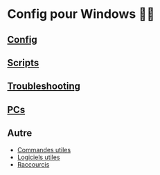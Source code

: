 # Config pour Windows 🐱‍👤

## [Config](Config/Readme.md)

## [Scripts](Scripts/Readme.md)

## [Troubleshooting](Troubleshooting/Readme.md)

## [PCs](PCs/Readme.md)

## Autre

- [Commandes utiles](CommandesUtiles.md)
- [Logiciels utiles](LogicielsUtiles.md)
- [Raccourcis](Raccourcis.md)

